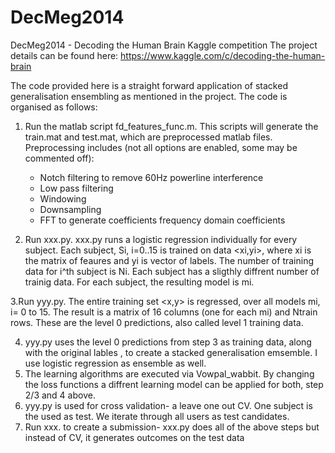 # DecMeg2014
DecMeg2014 - Decoding the Human Brain Kaggle competition
The project details can be found here:
https://www.kaggle.com/c/decoding-the-human-brain

The code provided here is a straight forward application of stacked generalisation ensembling as mentioned in the project. The code is organised as follows:

1. Run the matlab script fd_features_func.m. This scripts will generate the train.mat and test.mat, which are preprocessed matlab files. Preprocessing includes (not all options are enabled, some may be commented off): 
    - Notch filtering to remove 60Hz powerline interference
    - Low pass filtering
    - Windowing
    - Downsampling
    - FFT to generate coefficients frequency domain coefficients

2. Run xxx.py. xxx.py runs a logistic regression individually for every subject. Each subject, Si, i=0..15 is trained on data <xi,yi>, where xi is the matrix of feaures and yi is vector of labels. The number of training data for i^th subject is Ni. Each subject has a sligthly diffrent number of trainig data. For each subject, the resulting model is mi. 

3.Run yyy.py. The entire training set <x,y> is regressed, over all models mi, i= 0 to 15. The result is  a matrix of 16 columns (one for each mi) and Ntrain rows. These are the level 0 predictions, also called level 1 training data.

4. yyy.py uses the level 0 predictions from step 3 as training data, along with the original lables , to create a stacked generalisation emsemble. I use logistic regression as ensemble as well.
5. The learning algorithms are executed via Vowpal_wabbit. By changing the loss functions a diffrent learning model can be applied for both, step 2/3 and 4 above.
6. yyy.py is used for cross validation- a leave one out CV. One subject is the used as test. We iterate through all users as test candidates.
7. Run xxx. to create a submission- xxx.py does all of the above steps but instead of CV, it generates outcomes on the test data
